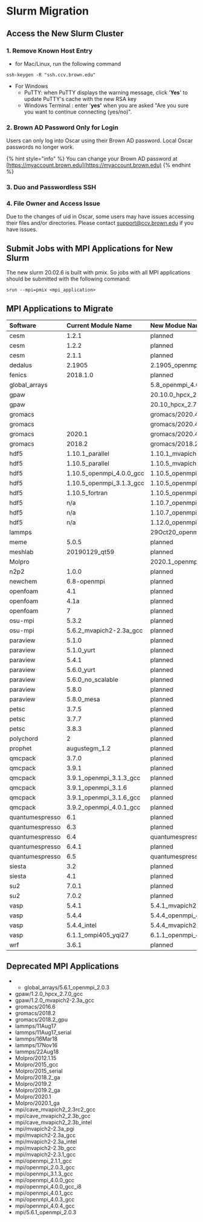 # Slurm Migration

## Access the New Slurm Cluster

### 1. Remove Known Host Entry

* for Mac/Linux, run the following command

```
ssh-keygen -R "ssh.ccv.brown.edu"
```

* For Windows
  * PuTTY: when PuTTY displays the warning message, click '**Yes**' to update PuTTY's cache with the new RSA key
  * Windows Terminal :  enter '**yes'** when you are asked "Are you sure you want to continue connecting \(yes/no\)".

### 2. Brown AD Password Only for Login

Users can only log into Oscar using their Brown AD password.  Local Oscar passwords no longer work.

{% hint style="info" %}
You can change your Brown AD password at [https://myaccount.brown.edu](https://myaccount.brown.edu)
{% endhint %}

### 3. Duo and Passwordless SSH

### 4. File Owner and Access Issue

Due to the changes of uid in Oscar, some users may have issues accessing their files and/or directories. Please contact support@ccv.brown.edu if you have issues.

## Submit Jobs with MPI Applications for New Slurm

The new slurm 20.02.6 is built with pmix. So jobs with all MPI applications should be submitted with the following command:

```text
srun --mpi=pmix <mpi_application>
```

## MPI Applications to Migrate

| Software | Current Module Name | New Modue Name |  |
| :--- | :--- | :--- | :--- |
| cesm | 1.2.1 | planned |  |
| cesm | 1.2.2 | planned |  |
| cesm | 2.1.1 | planned |  |
| dedalus | 2.1905 | 2.1905\_openmpi\_4.0.5\_gcc\_10.2\_slurm20 |  |
| fenics | 2018.1.0 | planned |  |
| global\_arrays |  | 5.8\_openmpi\_4.0.5\_gcc\_10.2\_slurm20gpawgpaw |  |
| gpaw |  | 20.10.0\_hpcx\_2.7.0\_intel\_2020.2\_slurm20 |  |
| gpaw |  | 20.10\_hpcx\_2.7.0\_intel\_2020.2\_slurm20 |  |
| gromacs |  | gromacs/2020.4\_gpu\_hpcx\_2.7.0\_gcc\_10.2\_slurm20 |  |
| gromacs |  | gromacs/2020.4\_hpcx\_2.7.0\_gcc\_10.2\_slurm20 |  |
| gromacs | 2020.1 | gromacs/2020.4\_hpcx\_2.7.0\_gcc\_10.2\_slurm20 |  |
| gromacs | 2018.2 | gromacs/2018.2\_hpcx\_2.7.0\_gcc\_10.2\_slurm20 |  |
| hdf5 | 1.10.1\_parallel | 1.10.1\_mvapich2-2.3.5\_gcc\_10.2\_slurm20 |  |
| hdf5 | 1.10.5\_parallel | 1.10.5\_mvapich2-2.3.5\_intel\_2020.2\_slurm20 |  |
| hdf5 | 1.10.5\_openmpi\_4.0.0\_gcc | 1.10.5\_openmpi\_4.0.5\_gcc\_10.2\_slurm20 |  |
| hdf5 | 1.10.5\_openmpi\_3.1.3\_gcc | 1.10.5\_openmpi\_4.0.5\_gcc\_10.2\_slurm20 |  |
| hdf5 | 1.10.5\_fortran | 1.10.5\_openmpi\_4.0.5\_gcc\_10.2\_slurm20 |  |
| hdf5 | n/a | 1.10.7\_openmpi\_4.0.5\_gcc\_10.2\_slurm20 |  |
| hdf5 | n/a | 1.10.7\_openmpi\_4.0.5\_intel\_2020.2\_slurm20 |  |
| hdf5 | n/a | 1.12.0\_openmpi\_4.0.5\_intel\_2020.2\_slurm20 |  |
| lammps |  | 29Oct20\_openmpi\_4.0.5\_gcc\_10.2\_slurm20 |  |
| meme | 5.0.5 | planned |  |
| meshlab | 20190129\_qt59 | planned |  |
| Molpro |  | 2020.1\_openmpi\_4.0.5\_gcc\_10.2\_slurm20 |  |
| n2p2 | 1.0.0 | planned |  |
| newchem | 6.8-openmpi | planned |  |
| openfoam | 4.1 | planned |  |
| openfoam | 4.1a | planned |  |
| openfoam | 7 | planned |  |
| osu-mpi | 5.3.2 | planned |  |
| osu-mpi | 5.6.2\_mvapich2-2.3a\_gcc | planned |  |
| paraview | 5.1.0 | planned |  |
| paraview | 5.1.0\_yurt | planned |  |
| paraview | 5.4.1 | planned |  |
| paraview | 5.6.0\_yurt | planned |  |
| paraview | 5.6.0\_no\_scalable | planned |  |
| paraview | 5.8.0 | planned |  |
| paraview | 5.8.0\_mesa | planned |  |
| petsc | 3.7.5 | planned |  |
| petsc | 3.7.7 | planned |  |
| petsc | 3.8.3 | planned |  |
| polychord | 2 | planned |  |
| prophet | augustegm\_1.2 | planned |  |
| qmcpack | 3.7.0 | planned |  |
| qmcpack | 3.9.1 | planned |  |
| qmcpack | 3.9.1\_openmpi\_3.1.3\_gcc | planned |  |
| qmcpack | 3.9.1\_openmpi\_3.1.6 | planned |  |
| qmcpack | 3.9.1\_openmpi\_3.1.6\_gcc | planned |  |
| qmcpack | 3.9.2\_openmpi\_4.0.1\_gcc | planned |  |
| quantumespresso | 6.1 | planned |  |
| quantumespresso | 6.3 | planned |  |
| quantumespresso | 6.4 | quantumespresso/6.4\_openmpi\_4.0.5\_intel\_slurm20 |  |
| quantumespresso | 6.4.1 | planned |  |
| quantumespresso | 6.5 | quantumespresso/6.5\_openmpi\_4.0.5\_intel\_slurm20 |  |
| siesta | 3.2 | planned |  |
| siesta | 4.1 | planned |  |
| su2 | 7.0.1 | planned |  |
| su2 | 7.0.2 | planned |  |
| vasp | 5.4.1 | 5.4.1\_mvapich2-2.3.5\_intel\_2020.2\_slurm20 |  |
| vasp | 5.4.4 | 5.4.4\_openmpi\_4.0.5\_gcc\_10.2\_slurm20 |  |
| vasp | 5.4.4\_intel | 5.4.4\_mvapich2-2.3.5\_intel\_2020.2\_slurm20 |  |
| vasp | 6.1.1\_ompi405\_yqi27 | 6.1.1\_openmpi\_4.0.5\_intel\_2020.2\_yqi27\_slurm20 |  |
| wrf | 3.6.1 | planned |  |

## Deprecated MPI Applications

* * global\_arrays/5.6.1\_openmpi\_2.0.3
* gpaw/1.2.0\_hpcx\_2.7.0\_gcc
* gpaw/1.2.0\_mvapich2-2.3a\_gcc
* gromacs/2016.6
* gromacs/2018.2
* gromacs/2018.2\_gpu
* lammps/11Aug17
* lammps/11Aug17\_serial
* lammps/16Mar18
* lammps/17Nov16
* lammps/22Aug18
* Molpro/2012.1.15
* Molpro/2015\_gcc
* Molpro/2015\_serial
* Molpro/2018.2\_ga
* Molpro/2019.2
* Molpro/2019.2\_ga
* Molpro/2020.1
* Molpro/2020.1\_ga
* mpi/cave\_mvapich2\_2.3rc2\_gcc
* mpi/cave\_mvapich2\_2.3b\_gcc
* mpi/cave\_mvapich2\_2.3b\_intel
* mpi/mvapich2-2.3a\_pgi
* mpi/mvapich2-2.3a\_gcc
* mpi/mvapich2-2.3a\_intel
* mpi/mvapich2-2.3b\_gcc
* mpi/mvapich2-2.3.1\_gcc
* mpi/openmpi\_2.1.1\_gcc
* mpi/openmpi\_2.0.3\_gcc
* mpi/openmpi\_3.1.3\_gcc
* mpi/openmpi\_4.0.0\_gcc
* mpi/openmpi\_4.0.0\_gcc\_i8
* mpi/openmpi\_4.0.1\_gcc
* mpi/openmpi\_4.0.3\_gcc
* mpi/openmpi\_4.0.4\_gcc
* mpi/5.6.1\_openmpi\_2.0.3

|  |  |
| :--- | :--- |


